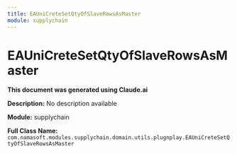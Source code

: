 ```yaml
---
title: EAUniCreteSetQtyOfSlaveRowsAsMaster
module: supplychain
---
```



<div class='entity-flows'>

# EAUniCreteSetQtyOfSlaveRowsAsMaster

**This document was generated using Claude.ai**

**Description:** No description available

**Module:** supplychain

**Full Class Name:** `com.namasoft.modules.supplychain.domain.utils.plugnplay.EAUniCreteSetQtyOfSlaveRowsAsMaster`


</div>

